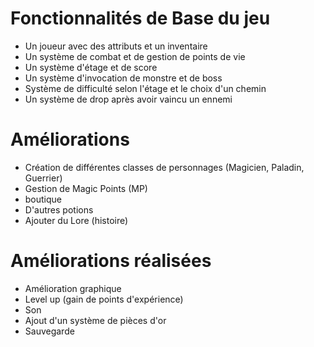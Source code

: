 # Fonctionnalités de Base du jeu

* Un joueur avec des attributs et un inventaire
* Un système de combat et de gestion de points de vie
* Un système d'étage et de score
* Un système d'invocation de monstre et de boss
* Système de difficulté selon l'étage et le choix d'un chemin
* Un système de drop après avoir vaincu un ennemi

# Améliorations

* Création de différentes classes de personnages (Magicien, Paladin, Guerrier)
* Gestion de Magic Points (MP)
* boutique
* D'autres potions
* Ajouter du Lore (histoire)

# Améliorations réalisées

* Amélioration graphique
* Level up (gain de points d'expérience)
* Son
* Ajout d'un système de pièces d'or 
* Sauvegarde